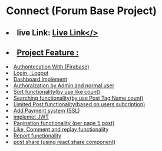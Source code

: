 # Connect (Forum Base Project)
## <li> live Link: <a href="https://assignment-12-786be.web.app/">Live Link</>

## <li>Project Feature :</li>
<li>Authontecation With (Firabase)</li>
<li>Login , Logout</li>
<li>Dashboard Implement </li>
<li>Authoraization by Admin and normal user</li>
<li>Sort functionality(by use like count) </li>
<li>Searching functionality(by use Post Tag Name count) </li>
<li>Limited Post functionality(based on users subcription) </li>
<li>Add Payment system (SSL) </li>
<li>implemet JWT </li>
<li> Pagination functionality (per page 5 post)</li>
<li> Like, Comment and replay functionality</li>
<li> Report functionality </li>
<li> post share (using react share component)</li>
